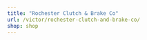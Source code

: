 ```yaml
---
title: "Rochester Clutch & Brake Co"
url: /victor/rochester-clutch-and-brake-co/
shop: shop
---
```

